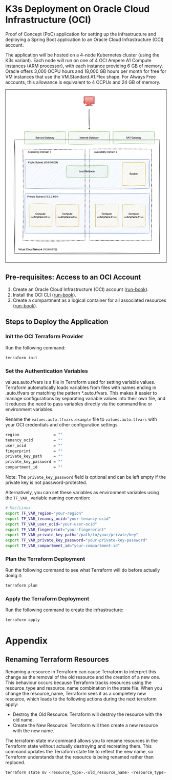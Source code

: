 # K3s Deployment on Oracle Cloud Infrastructure (OCI)

Proof of Concept (PoC) application for setting up the infrastructure and deploying a Spring Boot application to an
Oracle Cloud Infrastructure (OCI) account.

The application will be hosted on a 4-node Kubernetes cluster (using the K3s variant). Each node will run on one of 4
OCI Ampere A1 Compute instances (ARM processor), with each instance providing 6 GB of memory. Oracle offers 3,000 OCPU
hours and 18,000 GB hours per month for free for VM instances that use the VM.Standard.A1.Flex shape. For Always Free
accounts, this allowance is equivalent to 4 OCPUs and 24 GB of memory.

![OCI Cloud Architecture](/documentation/images/OCI-Cloud-Architecture.drawio.png)

## Pre-requisites: Access to an OCI Account

1. Create an Oracle Cloud Infrastructure (OCI)
   account ([run-book](documentation/run-books/RB-01-oci-account-creation.md)).
2. Install the OCI CLI ([run-book](documentation/run-books/RB-02-oci-cli-setup.md)).
3. Create a compartment as a logical container for all associated
   resources ([run-book](documentation/run-books/RB-03-create-compartment.md)).

## Steps to Deploy the Application

### Init the OCI Terraform Provider

Run the following command:

```bash
terraform init
```

### Set the Authentication Variables

values.auto.tfvars is a file in Terraform used for setting variable values. Terraform automatically loads variables from
files with names ending in .auto.tfvars or matching the pattern *.auto.tfvars. This makes it easier to manage
configurations by separating variable values into their own file, and it reduces the need to pass variables directly via
the command line or environment variables.

Rename the `values.auto.tfvars.example` file to `values.auto.tfvars` with your OCI credentials and other configuration
settings.

```bash
region               = ""
tenancy_ocid         = ""
user_ocid            = ""
fingerprint          = ""
private_key_path     = ""
private_key_password = ""
compartment_id       = ""
```

Note: The `private_key_password` field is optional and can be left empty if the private key is not password-protected.

Alternatively, you can set these variables as environment variables using the `TF_VAR_` variable naming convention:

```bash
# Mac/Linux
export TF_VAR_region="your-region"
export TF_VAR_tenancy_ocid="your-tenancy-ocid"
export TF_VAR_user_ocid="your-user-ocid"
export TF_VAR_fingerprint="your-fingerprint"
export TF_VAR_private_key_path="/path/to/your/private/key"
export TF_VAR_private_key_password="your-private-key-password"
export TF_VAR_compartment_id="your-compartment-id"

```

### Plan the Terraform Deployment

Run the following command to see what Terraform will do before actually doing it:

```bash
terraform plan
```

### Apply the Terraform Deployment

Run the following command to create the infrastructure:

```bash
terraform apply
```

# Appendix

## Renaming Terraform Resources

Renaming a resource in Terraform can cause Terraform to interpret this change as the removal of the old resource and the
creation of a new one. This behaviour occurs because Terraform tracks resources using the resource_type and
resource_name combination in the state file. When you change the resource_name, Terraform sees it as a completely new
resource, which leads to the following actions during the next terraform apply:

* Destroy the Old Resource: Terraform will destroy the resource with the old name.
* Create the New Resource: Terraform will then create a new resource with the new name.

The terraform state mv command allows you to rename resources in the Terraform state without actually destroying and
recreating them. This command updates the Terraform state file to reflect the new name, so Terraform understands that
the resource is being renamed rather than replaced.

```bash
terraform state mv <resource_type>.<old_resource_name> <resource_type>.<new_resource_name>
```
